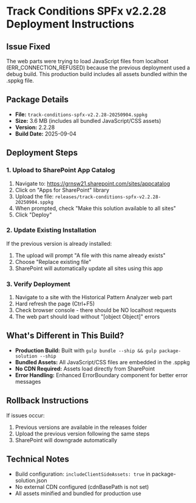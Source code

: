 # Track Conditions SPFx v2.2.28 Deployment Instructions

## Issue Fixed
The web parts were trying to load JavaScript files from localhost (ERR_CONNECTION_REFUSED) because the previous deployment used a debug build. This production build includes all assets bundled within the .sppkg file.

## Package Details
- **File:** `track-conditions-spfx-v2.2.28-20250904.sppkg`
- **Size:** 3.6 MB (includes all bundled JavaScript/CSS assets)
- **Version:** 2.2.28
- **Build Date:** 2025-09-04

## Deployment Steps

### 1. Upload to SharePoint App Catalog
1. Navigate to: https://grnsw21.sharepoint.com/sites/appcatalog
2. Click on "Apps for SharePoint" library
3. Upload the file: `releases/track-conditions-spfx-v2.2.28-20250904.sppkg`
4. When prompted, check "Make this solution available to all sites"
5. Click "Deploy"

### 2. Update Existing Installation
If the previous version is already installed:
1. The upload will prompt "A file with this name already exists"
2. Choose "Replace existing file"
3. SharePoint will automatically update all sites using this app

### 3. Verify Deployment
1. Navigate to a site with the Historical Pattern Analyzer web part
2. Hard refresh the page (Ctrl+F5)
3. Check browser console - there should be NO localhost requests
4. The web part should load without "[object Object]" errors

## What's Different in This Build?
- **Production Build:** Built with `gulp bundle --ship && gulp package-solution --ship`
- **Bundled Assets:** All JavaScript/CSS files are embedded in the .sppkg
- **No CDN Required:** Assets load directly from SharePoint
- **Error Handling:** Enhanced ErrorBoundary component for better error messages

## Rollback Instructions
If issues occur:
1. Previous versions are available in the releases folder
2. Upload the previous version following the same steps
3. SharePoint will downgrade automatically

## Technical Notes
- Build configuration: `includeClientSideAssets: true` in package-solution.json
- No external CDN configured (cdnBasePath is not set)
- All assets minified and bundled for production use